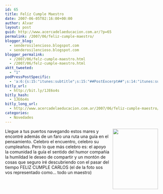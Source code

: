 ```yaml
---
id: 65
title: Felíz Cumple Maestro
date: 2007-06-05T02:16:00+00:00
author: Alvar
layout: post
guid: http://www.acercadelaeducacion.com.ar/?p=65
permalink: /2007/06/feliz-cumple-maestro/
blogger_blog:
  - senderosilencioso.blogspot.com
  - senderosilencioso.blogspot.com
blogger_permalink:
  - /2007/06/felz-cumple-maestro.html
  - /2007/06/felz-cumple-maestro.html
aktt_tweeted:
  - "1"
podPressPostSpecific:
  - 'a:6:{s:15:"itunes:subtitle";s:15:"##PostExcerpt##";s:14:"itunes:summary";s:15:"##PostExcerpt##";s:15:"itunes:keywords";s:17:"##WordPressCats##";s:13:"itunes:author";s:10:"##Global##";s:15:"itunes:explicit";s:7:"Default";s:12:"itunes:block";s:7:"Default";}'
bitly_url:
  - http://bit.ly/1JE6o4s
bitly_hash:
  - 1JE6o4s
bitly_long_url:
  - http://www.acercadelaeducacion.com.ar/2007/06/feliz-cumple-maestro/
categories:
  - Novedades
---
```

<a href="http://farm2.static.flickr.com/1041/530756978_85e955e567.jpg?v=0"><img src="http://farm2.static.flickr.com/1041/530756978_85e955e567.jpg?v=0" style="margin: 0pt 0pt 10px 10px; float: right; cursor: pointer; width: 149px; height: 200px" border="0" /></a>Llegue a tus puertos navegando estos mares y encontré además de un faro una ruta una guía en el pensamiento.
Celebro el encuentro, celebro su cumpleaños.
Pero lo que más celebro es:
el apoyo
la comunidad
la guía
el sentido del humor
compañia
la humildad
le deseo de compartir
y un montón de cosas que seguro iré descubriendo con el pasar del tiempo
FELIZ CUMPLE CARLOS
(el de la foto sos vos representado como... todo un maestro)